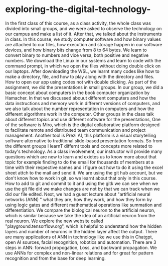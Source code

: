 # exploring-the-digital-technology- 
In the first class of this course, as a class activity, the whole class was divided into small groups, and we were asked to observe the technology on our campus and make a list of it. After that, we talked about the instruments in class. 
In this course, we study computer software and how binary values are attached to our files, how execution and storage happen in our software devices, and how binary bits change from 8 to 64 bytes. 
We learn to convert binary to numbers and vice versa, both positive and negative numbers. 
We download the Linux in our systems and learn to code with the command prompt, in which we open the files without doing double click on our laptops.
After downloading the WSL, we learnt many codes like how to make a directory, file, and how to play along with the directory and files. How to open our app using codes not with double clicking.
As part of the assignment, we did the presentations in small groups. In our group, we did a basic concept about computers in the book computer organization by Hamacher. In that we discussed abouut different computers and how the data instructions and memory work in different versions of computers, and we also talk about the number representation in computers and how the different algorithms work in  the computer. 
Other groups in the class talk about different topics and use different software for the presentations, One of the software is Miro, which is the digital collaborative  platform designed to facilitate remote and distributed team communication and project management. Another tool is Prezi AI, this platform is a visual storytelling  software alternative to traditional slide-based presentation formats. So from the different groups I learnT differnt tools and concepts more related to today's technology. 
As a class involvement, our instructor will provide many questions which are new to learn and exictes us to know more about that topic for example finding to do the email for thousands of members at a time with their respective names and i figure out how to do it using the excel sheet attch to the mail and send it. 
We are using the git hub account, but we don't know how to work in git, so we learnt about that only in this course. How to add to git and commit to it and using the gitk we can see when we use the git file did we make changes are not by that we can track when we did our file edited. 
Next, we had a guest lecture about "artificial neural networks (ANN) " what they are, how they work, and how they form by using logic gates and different mathematical operations like summation and differentiation. We compare the biological neuron to the artificial neuron, which is similar because we take the idea of an artificial neuron from the real neuron. 
We explore the new website called "playground.tensorflow.org", which is helpful to understand how the hidden layers and number of neurons in the hidden layer affect the output. There are many applications of ANN in technology like we use this in Chatgpt, open AI sources, facial recognition, robotics and automation.
There are 3 steps in ANN: forward propogation, Loss, and backward propagation. 
We use ANNs for complex and non-linear relations and for great for pattern recognition and from the base for deep learning. 
